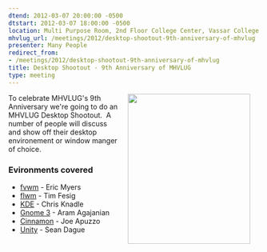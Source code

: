 ```yaml
---
dtend: 2012-03-07 20:00:00 -0500
dtstart: 2012-03-07 18:00:00 -0500
location: Multi Purpose Room, 2nd Floor College Center, Vassar College
mhvlug_url: /meetings/2012/desktop-shootout-9th-anniversary-of-mhvlug
presenter: Many People
redirect_from:
- /meetings/2012/desktop-shootout-9th-anniversary-of-mhvlug
title: Desktop Shootout - 9th Anniversary of MHVLUG
type: meeting
---
```



<img alt="" src="/sites/default/files/u26/shootout.jpg" style="margin-left: 20px; margin-right: 20px; float: right; width: 245px; height: 300px; " />To celebrate MHVLUG's 9th Anniversary we're going to do an MHVLUG Desktop Shootout.  A number of people will discuss and show off their desktop environement or window manger of choice.

### Evironments covered
- [fvwm](http://www.fvwm.org/) - Eric Myers
- [flwm](http://flwm.sourceforge.net/) - Tim Fesig
- [KDE](http://www.kde.org/) - Chris Knadle
- [Gnome 3](http://www.gnome.org/gnome-3/) - Aram Agajanian
- [Cinnamon](http://cinnamon.linuxmint.com/) - Joe Apuzzo
- [Unity](http://unity.ubuntu.com/) - Sean Dague

​